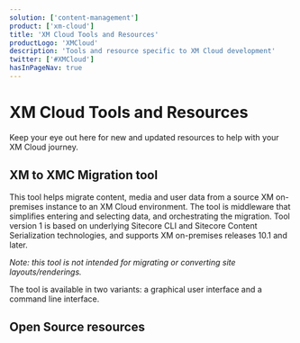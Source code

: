 ```yaml
---
solution: ['content-management']
product: ['xm-cloud']
title: 'XM Cloud Tools and Resources'
productLogo: 'XMCloud'
description: 'Tools and resource specific to XM Cloud development'
twitter: ['#XMCloud']
hasInPageNav: true
---
```


# XM Cloud Tools and Resources
Keep your eye out here for new and updated resources to help with your XM Cloud journey.

## XM to XMC Migration tool
This tool helps migrate content, media and user data from a source XM on-premises instance to an XM Cloud environment. The tool is middleware that simplifies entering and selecting data, and orchestrating the migration. Tool version 1 is based on underlying Sitecore CLI and Sitecore Content Serialization technologies, and supports XM on-premises releases 10.1 and later. 

*Note: this tool is not intended for migrating or converting site layouts/renderings.*

The tool is available in two variants: a graphical user interface and a command line interface. 

<Row columns="2">
<Article title="Graphical User Interface" description="" link="https://sitecoresdn.blob.core.windows.net/downloads/Sitecore.XM.Migration.GUI.v1.1.151.zip" maxWidth="sm" linktext="Download" />
<Article title="Command Line Interface" description="" link="https://sitecoresdn.blob.core.windows.net/downloads/Sitecore.XM.Migration.Console.v1.1.151.zip" maxWidth="sm" linktext="Download"  />
</Row>

## Open Source resources

<Row columns={3}>
<Repository framework="Nextjs" name="Headless SXA Starter Kit" description="This solution is designed to help developers learn and get started quickly with XM Cloud + SXA." repositoryUrl="https://github.com/sitecorelabs/xmcloud-foundation-head" />
<Repository framework="Nextjs" name="Sitecore PlaySummit Demo" description="The official Sitecore demo used to demo Sitecore DXP including Content Hub and JSS" repositoryUrl="https://github.com/Sitecore/Sitecore.Demo.XmCloud.PlaySummit" />
<Repository framework="Nextjs|DotNET" name="Example implementation" description="This repository contains the codebase for a series of sites managed by the developer relations at Sitecore" repositoryUrl="https://github.com/Sitecore/XM-Cloud-Introduction" />
</Row>